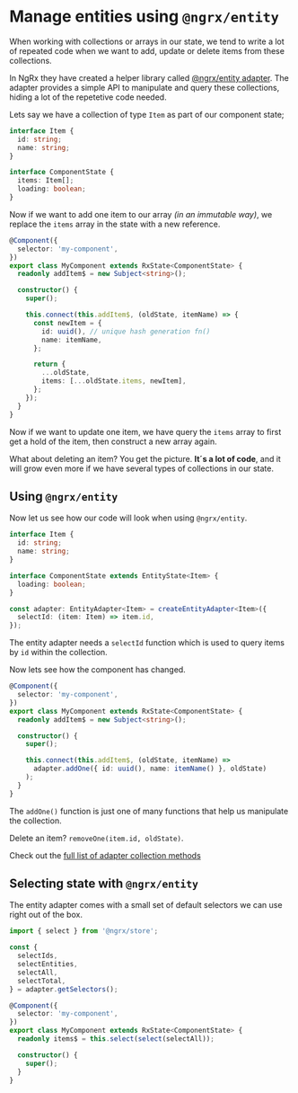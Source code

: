# Manage entities using `@ngrx/entity`

When working with collections or arrays in our state, we tend to write a lot of repeated code when we want to add, update or delete items from these collections.

In NgRx they have created a helper library called [@ngrx/entity adapter](https://ngrx.io/guide/entity/adapter). The adapter provides a simple API to manipulate and query these collections, hiding a lot of the repetetive code needed.

Lets say we have a collection of type `Item` as part of our component state;

```typescript
interface Item {
  id: string;
  name: string;
}

interface ComponentState {
  items: Item[];
  loading: boolean;
}
```

Now if we want to add one item to our array _(in an immutable way)_, we replace the `items` array in the state with a new reference.

```typescript
@Component({
  selector: 'my-component',
})
export class MyComponent extends RxState<ComponentState> {
  readonly addItem$ = new Subject<string>();

  constructor() {
    super();

    this.connect(this.addItem$, (oldState, itemName) => {
      const newItem = {
        id: uuid(), // unique hash generation fn()
        name: itemName,
      };

      return {
        ...oldState,
        items: [...oldState.items, newItem],
      };
    });
  }
}
```

Now if we want to update one item, we have query the `items` array to first get a hold of the item, then construct a new array again.

What about deleting an item? You get the picture. **It´s a lot of code**, and it will grow even more if we have several types of collections in our state.

## Using `@ngrx/entity`

Now let us see how our code will look when using `@ngrx/entity`.

```typescript
interface Item {
  id: string;
  name: string;
}

interface ComponentState extends EntityState<Item> {
  loading: boolean;
}

const adapter: EntityAdapter<Item> = createEntityAdapter<Item>({
  selectId: (item: Item) => item.id,
});
```

The entity adapter needs a `selectId` function which is used to query items by `id` within the collection.

Now lets see how the component has changed.

```typescript
@Component({
  selector: 'my-component',
})
export class MyComponent extends RxState<ComponentState> {
  readonly addItem$ = new Subject<string>();

  constructor() {
    super();

    this.connect(this.addItem$, (oldState, itemName) =>
      adapter.addOne({ id: uuid(), name: itemName() }, oldState)
    );
  }
}
```

The `addOne()` function is just one of many functions that help us manipulate the collection.

Delete an item? `removeOne(item.id, oldState)`.

Check out the [full list of adapter collection methods](https://ngrx.io/guide/entity/adapter#adapter-collection-methods)

## Selecting state with `@ngrx/entity`

The entity adapter comes with a small set of default selectors we can use right out of the box.

```typescript
import { select } from '@ngrx/store';

const {
  selectIds,
  selectEntities,
  selectAll,
  selectTotal,
} = adapter.getSelectors();

@Component({
  selector: 'my-component',
})
export class MyComponent extends RxState<ComponentState> {
  readonly items$ = this.select(select(selectAll));

  constructor() {
    super();
  }
}
```
